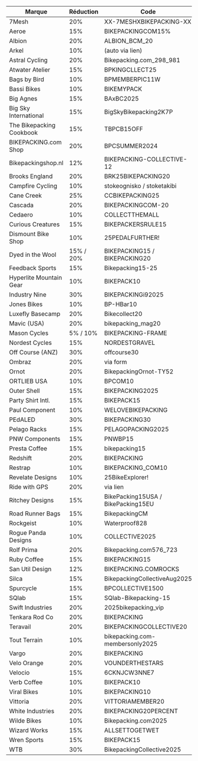 | Marque                  | Réduction | Code                              | URL |
|--------------------------|-----------|-----------------------------------|-----|
| 7Mesh                   | 20%       | XX-7MESHXBIKEPACKING-XX           | [7mesh.com](https://7mesh.com/) |
| Aeroe                   | 15%       | BIKEPACKINGCOM15%                 | [aeroe.com](https://aeroe.com/) |
| Albion                  | 20%       | ALBION_BCM_20                     | [albioncycling.com](https://www.albioncycling.com/) |
| Arkel                   | 10%       | (auto via lien)                   | [arkel.ca](https://arkel.ca/discount/2025BIKEPACKING10) |
| Astral Cycling          | 20%       | Bikepacking.com_298_981           | [astralcycling.com](https://astralcycling.com/) |
| Atwater Atelier         | 15%       | BPKINGCLLECT25                    | [atwateratelier.com](https://www.atwateratelier.com/) |
| Bags by Bird            | 10%       | BPMEMBERPIC11W                    | [bagsxbird.com](https://www.bagsxbird.com/product-page/piccolo-11w) |
| Bassi Bikes             | 10%       | BIKEMYPACK                        | [clcycle.ca](https://www.clcycle.ca/en/) |
| Big Agnes               | 15%       | BAxBC2025                         | [bigagnes.com](https://www.bigagnes.com/) |
| Big Sky International   | 15%       | BigSkyBikepacking2K7P             | [bigskyinternational.com](https://bigskyinternational.com/) |
| The Bikepacking Cookbook| 15%       | TBPCB15OFF                        | [thebikepackingcookbook.com](https://thebikepackingcookbook.com/) |
| BIKEPACKING.com Shop    | 20%       | BPCSUMMER2024                     | [bikepacking.bigcartel.com](http://bikepacking.bigcartel.com) |
| Bikepackingshop.nl      | 12%       | BIKEPACKING-COLLECTIVE-12         | [bikepackingshop.nl](https://www.bikepackingshop.nl/) |
| Brooks England          | 20%       | BRK25BIKEPACKING20                | [brooksengland.com](https://www.brooksengland.com/en_us) |
| Campfire Cycling        | 10%       | stokeognisko / stoketakibi        | [campfirecycling.com](https://www.campfirecycling.com/) |
| Cane Creek              | 25%       | CCBIKEPACKING25                   | [canecreek.com](https://www.canecreek.com/) |
| Cascada                 | 20%       | BIKEPACKINGCOM-20                 | [cascada.cc](https://cascada.cc/en-us) |
| Cedaero                 | 10%       | COLLECTTHEMALL                    | [cedaero.com](https://cedaero.com/) |
| Curious Creatures       | 15%       | BIKEPACKERSRULE15                 | [wearecuriouscreatures.com](https://wearecuriouscreatures.com/) |
| Dismount Bike Shop      | 10%       | 25PEDALFURTHER!                   | [dismountbikeshop.com](https://dismountbikeshop.com/) |
| Dyed in the Wool        | 15% / 20% | BIKEPACKING15 / BIKEPACKING20     | [dyedinthewool.eu](https://dyedinthewool.eu/) |
| Feedback Sports         | 15%       | Bikepacking15-25                  | [feedbacksports.com](https://feedbacksports.com/) |
| Hyperlite Mountain Gear | 10%       | BIKEPACK10                        | [hyperlitemountaingear.com](https://hyperlitemountaingear.com/) |
| Industry Nine           | 30%       | BIKEPACKINGi92025                 | [industrynine.com](https://industrynine.com/) |
| Jones Bikes             | 10%       | BP-HBar10                         | [jonesbikes.com](https://jonesbikes.com/) |
| Luxefly Basecamp        | 20%       | Bikecollect20                     | [luxeflybasecamp.com](https://luxeflybasecamp.com/) |
| Mavic (USA)             | 20%       | bikepacking_mag20                 | [mavic.com](https://mavic.com/) |
| Mason Cycles            | 5% / 10%  | BIKEPACKING-FRAME                 | [masoncycles.cc](https://masoncycles.cc/) |
| Nordest Cycles          | 15%       | NORDESTGRAVEL                     | [nordestcycles.com](https://nordestcycles.com/en) |
| Off Course (ANZ)        | 30%       | offcourse30                       | [offcourse.bike](https://offcourse.bike/) |
| Ombraz                  | 20%       | via form                          | [ombraz.com](https://ombraz.com/) |
| Ornot                   | 20%       | BikepackingOrnot-TY52             | [ornotbike.com](https://www.ornotbike.com/) |
| ORTLIEB USA             | 10%       | BPCOM10                           | [us.ortlieb.com](https://us.ortlieb.com/) |
| Outer Shell             | 15%       | BIKEPACKING2025                   | [outershell.com](https://outershell.com/) |
| Party Shirt Intl.       | 15%       | BIKEPACK15                        | [partyshirtinternational.com](https://partyshirtinternational.com/) |
| Paul Component          | 10%       | WELOVEBIKEPACKING                 | [paulcomp.com](https://www.paulcomp.com/) |
| PEdALED                 | 30%       | BIKEPACKING30                     | [pedaled.com](https://pedaled.com/) |
| Pelago Racks            | 15%       | PELAGOPACKING2025                 | [pelagobicycles.com](https://pelagobicycles.com/) |
| PNW Components          | 15%       | PNWBP15                           | [pnwcomponents.com](https://pnwcomponents.com/) |
| Presta Coffee           | 15%       | bikepacking15                     | [prestacoffee.com](https://prestacoffee.com/) |
| Redshift                | 20%       | BIKEPACKING                       | [redshiftsports.com](https://redshiftsports.com/) |
| Restrap                 | 10%       | BIKEPACKING_COM10                 | [restrap.com](https://restrap.com/) |
| Revelate Designs        | 10%       | 25BikeExplorer!                   | [revelatedesigns.com](https://www.revelatedesigns.com/) |
| Ride with GPS           | 20%       | via lien                          | [ridewithgps.com](https://ridewithgps.com/dc/bikepacking) |
| Ritchey Designs         | 15%       | BikePacking15USA / BikePacking15EU| [ritcheylogic.com](https://ritcheylogic.com/) |
| Road Runner Bags        | 15%       | BikepackingCM                     | [roadrunnerbags.us](https://roadrunnerbags.us/) |
| Rockgeist               | 10%       | Waterproof828                     | [rockgeist.com](https://rockgeist.com/) |
| Rogue Panda Designs     | 10%       | COLLECTIVE2025                    | [roguepanda.com](https://roguepanda.com/) |
| Rolf Prima              | 20%       | Bikepacking.com576_723            | [rolfprima.com](https://rolfprima.com/) |
| Ruby Coffee             | 15%       | BIKEPACKING15                     | [rubycoffeeroasters.com](https://rubycoffeeroasters.com/) |
| San Util Design         | 12%       | BIKEPACKING.COMROCKS              | [sanutildesign.com](https://sanutildesign.com/) |
| Silca                   | 15%       | BikepackingCollectiveAug2025      | [silca.cc](https://silca.cc/) |
| Spurcycle               | 15%       | BPCOLLECTIVE1500                  | [spurcycle.com](https://www.spurcycle.com/) |
| SQlab                   | 15%       | SQlab-Bikepacking-15              | [sq-lab.com](https://www.sq-lab.com/en) |
| Swift Industries        | 20%       | 2025bikepacking_vip               | [builtbyswift.com](https://builtbyswift.com/) |
| Tenkara Rod Co          | 20%       | BIKEPACKING                       | [tenkararodco.com](https://www.tenkararodco.com/) |
| Teravail                | 20%       | BIKEPACKINGCOLLECTIVE20           | [teravail.com](https://www.teravail.com/) |
| Tout Terrain            | 10%       | bikepacking.com-membersonly2025   | [tout-terrain.bike](https://tout-terrain.bike/) |
| Vargo                   | 20%       | BIKEPACKING                       | [vargooutdoors.com](https://vargooutdoors.com/) |
| Velo Orange             | 20%       | VOUNDERTHESTARS                   | [velo-orange.com](https://velo-orange.com/) |
| Velocio                 | 15%       | 6CKNJCW3NNE7                      | [velocio.cc](https://velocio.cc/) |
| Verb Coffee             | 10%       | BIKEPACK10                        | [verbcoffeeroasters.com](https://www.verbcoffeeroasters.com/) |
| Viral Bikes             | 10%       | BIKEPACKING10                     | [viral.bike](https://viral.bike/) |
| Vittoria                | 20%       | VITTORIAMEMBER20                  | [vittoria.com](https://vittoria.com/) |
| White Industries        | 20%       | BIKEPACKING20PERCENT              | [whiteind.com](https://www.whiteind.com/) |
| Wilde Bikes             | 10%       | Bikepacking.com2025               | [wildebikes.com](https://www.wildebikes.com/) |
| Wizard Works            | 15%       | ALLSETTOGETWET                    | [wizard.works](https://www.wizard.works/product-category/bags/waterproof-bags/) |
| Wren Sports             | 15%       | BIKEPACK15                        | [wrensports.com](https://wrensports.com/) |
| WTB                     | 30%       | BikepackingCollective2025         | [wtb.com](https://www.wtb.com/) |
